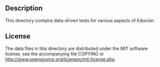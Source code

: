 Description
------------

This directory contains data-driven tests for various aspects of Educoin.

License
--------

The data files in this directory are distributed under the MIT software
license, see the accompanying file COPYING or
http://www.opensource.org/licenses/mit-license.php.

